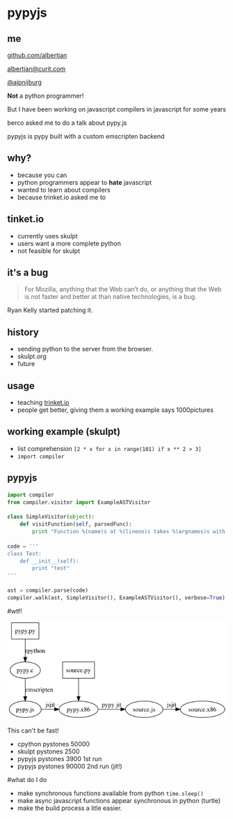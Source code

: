 # pypyjs

## me

[github.com/albertjan](https://github.com/albertjan)

[albertjan@curit.com](mailto:albertjan@curit.com)

[@ajpnijburg](https://twitter.com/ajpnijburg)

__Not__ a python programmer!

But I have been working on javascript compilers in javascript for some years

berco asked me to do a talk about pypy.js

pypyjs is pypy built with a custom emscripten backend

## why?

 - because you can
 - python programmers appear to __hate__ javascript
 - wanted to learn about compilers
 - because trinket.io asked me to

## tinket.io

 - currently uses skulpt
 - users want a more complete python
 - not feasible for skulpt

## it's a bug

 > For Mozilla, anything that the Web can’t do, or anything that the Web is not faster and better at than native technologies, is a bug.

 Ryan Kelly started patching it.

## history

 - sending python to the server from the browser.
 - skulpt.org
 - future

## usage

 - teaching [trinket.io](http://trinket.io)
 - people get better, giving them a working example says 1000pictures

## working example (skulpt)

 - list comprehension `[2 * x for x in range(101) if x ** 2 > 3]`
 - `import compiler`

## pypyjs

```py
import compiler
from compiler.visitor import ExampleASTVisitor

class SimpleVisitor(object):
    def visitFunction(self, parsedFunc):
        print "Function %(name)s at %(lineno)s takes %(argnames)s with code %(code)s" % parsedFunc.__dict__

code = '''
class Test:
    def __init__(self):
        print "test"
'''

ast = compiler.parse(code)
compiler.walk(ast, SimpleVisitor(), ExampleASTVisitor(), verbose=True)
```

#wtf!

<img src="graphs/compiler-wtf.dot.png"></img>

This can't be fast!

- cpython pystones 50000
- skulpt  pystones 2500
- pypyjs  pystones 3900 1st run
- pypyjs  pystones 90000 2nd run (jit!)

#what do I do

- make synchronous functions available from python `time.sleep()`
- make async javascript functions appear synchronous in python (turtle)
- make the build process a litle easier.
